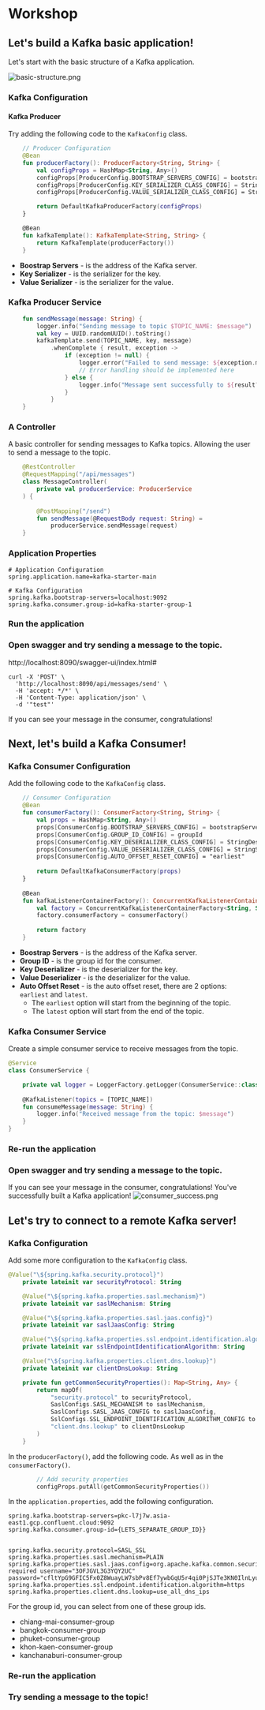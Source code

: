 # Workshop

## Let's build a Kafka basic application!

Let's start with the basic structure of a Kafka application.

![basic-structure.png](workshop_images/basic-structure.png)

### Kafka Configuration

#### Kafka Producer 

Try adding the following code to the `KafkaConfig` class.
```kotlin
    // Producer Configuration
    @Bean
    fun producerFactory(): ProducerFactory<String, String> {
        val configProps = HashMap<String, Any>()
        configProps[ProducerConfig.BOOTSTRAP_SERVERS_CONFIG] = bootstrapServers
        configProps[ProducerConfig.KEY_SERIALIZER_CLASS_CONFIG] = StringSerializer::class.java
        configProps[ProducerConfig.VALUE_SERIALIZER_CLASS_CONFIG] = StringSerializer::class.java

        return DefaultKafkaProducerFactory(configProps)
    }

    @Bean
    fun kafkaTemplate(): KafkaTemplate<String, String> {
        return KafkaTemplate(producerFactory())
    }
```
- **Boostrap Servers** - is the address of the Kafka server.
- **Key Serializer** - is the serializer for the key.
- **Value Serializer** - is the serializer for the value.

### Kafka Producer Service

```kotlin
    fun sendMessage(message: String) {
        logger.info("Sending message to topic $TOPIC_NAME: $message")
        val key = UUID.randomUUID().toString()
        kafkaTemplate.send(TOPIC_NAME, key, message)
            .whenComplete { result, exception ->
                if (exception != null) {
                    logger.error("Failed to send message: ${exception.message}")
                    // Error handling should be implemented here
                } else {
                    logger.info("Message sent successfully to ${result?.recordMetadata?.topic()}:${result?.recordMetadata?.partition()}")
                }
            }
    }
```

### A Controller

A basic controller for sending messages to Kafka topics. Allowing the user to send a message to the topic.
```kotlin
    @RestController
    @RequestMapping("/api/messages")
    class MessageController(
        private val producerService: ProducerService
    ) {
    
        @PostMapping("/send")
        fun sendMessage(@RequestBody request: String) =
            producerService.sendMessage(request)
    }
```

### Application Properties

```properties
# Application Configuration
spring.application.name=kafka-starter-main

# Kafka Configuration
spring.kafka.bootstrap-servers=localhost:9092
spring.kafka.consumer.group-id=kafka-starter-group-1
```

### Run the application

### Open swagger and try sending a message to the topic.

http://localhost:8090/swagger-ui/index.html#

```
curl -X 'POST' \
  'http://localhost:8090/api/messages/send' \
  -H 'accept: */*' \
  -H 'Content-Type: application/json' \
  -d '"test"'
  ```
If you can see your message in the consumer, congratulations!

## Next, let's build a Kafka Consumer!

### Kafka Consumer Configuration

Add the following code to the `KafkaConfig` class.

```kotlin
    // Consumer Configuration
    @Bean
    fun consumerFactory(): ConsumerFactory<String, String> {
        val props = HashMap<String, Any>()
        props[ConsumerConfig.BOOTSTRAP_SERVERS_CONFIG] = bootstrapServers
        props[ConsumerConfig.GROUP_ID_CONFIG] = groupId
        props[ConsumerConfig.KEY_DESERIALIZER_CLASS_CONFIG] = StringDeserializer::class.java
        props[ConsumerConfig.VALUE_DESERIALIZER_CLASS_CONFIG] = StringSerializer::class.java
        props[ConsumerConfig.AUTO_OFFSET_RESET_CONFIG] = "earliest"
    
        return DefaultKafkaConsumerFactory(props)
    }
    
    @Bean
    fun kafkaListenerContainerFactory(): ConcurrentKafkaListenerContainerFactory<String, String> {
        val factory = ConcurrentKafkaListenerContainerFactory<String, String>()
        factory.consumerFactory = consumerFactory()
        
        return factory
    }
```
- **Boostrap Servers** - is the address of the Kafka server.
- **Group ID** - is the group id for the consumer.
- **Key Deserializer** - is the deserializer for the key.
- **Value Deserializer** - is the deserializer for the value.
- **Auto Offset Reset** - is the auto offset reset, there are 2 options: `earliest` and `latest`.
  - The `earliest` option will start from the beginning of the topic.
  - The `latest` option will start from the end of the topic.

### Kafka Consumer Service

Create a simple consumer service to receive messages from the topic.

```kotlin
@Service
class ConsumerService {

    private val logger = LoggerFactory.getLogger(ConsumerService::class.java)
    
    @KafkaListener(topics = [TOPIC_NAME])
    fun consumeMessage(message: String) {
        logger.info("Received message from the topic: $message")
    }
}
```

### Re-run the application

### Open swagger and try sending a message to the topic.

If you can see your message in the consumer, congratulations! You've successfully built a Kafka application!
![consumer_success.png](workshop_images/consumer_success.png)

## Let's try to connect to a remote Kafka server!

### Kafka Configuration

Add some more configuration to the `KafkaConfig` class.
```kotlin
@Value("\${spring.kafka.security.protocol}")
    private lateinit var securityProtocol: String

    @Value("\${spring.kafka.properties.sasl.mechanism}")
    private lateinit var saslMechanism: String

    @Value("\${spring.kafka.properties.sasl.jaas.config}")
    private lateinit var saslJaasConfig: String

    @Value("\${spring.kafka.properties.ssl.endpoint.identification.algorithm}")
    private lateinit var sslEndpointIdentificationAlgorithm: String

    @Value("\${spring.kafka.properties.client.dns.lookup}")
    private lateinit var clientDnsLookup: String

    private fun getCommonSecurityProperties(): Map<String, Any> {
        return mapOf(
            "security.protocol" to securityProtocol,
            SaslConfigs.SASL_MECHANISM to saslMechanism,
            SaslConfigs.SASL_JAAS_CONFIG to saslJaasConfig,
            SslConfigs.SSL_ENDPOINT_IDENTIFICATION_ALGORITHM_CONFIG to sslEndpointIdentificationAlgorithm,
            "client.dns.lookup" to clientDnsLookup
        )
    }
```

In the `producerFactory()`, add the following code. As well as in the `consumerFactory()`.
```kotlin
        // Add security properties
        configProps.putAll(getCommonSecurityProperties())
```

In the `application.properties`, add the following configuration.
```properties
spring.kafka.bootstrap-servers=pkc-l7j7w.asia-east1.gcp.confluent.cloud:9092
spring.kafka.consumer.group-id={LETS_SEPARATE_GROUP_ID}}


spring.kafka.security.protocol=SASL_SSL
spring.kafka.properties.sasl.mechanism=PLAIN
spring.kafka.properties.sasl.jaas.config=org.apache.kafka.common.security.plain.PlainLoginModule required username="3OFJGVL3G3YQY2UC" password="cfltYpG9GFIC5Fx0Z8WuayLW7sbPv8Ef7ywbGqU5r4qi0PjSJTe3KN0IlnLyugzQ";
spring.kafka.properties.ssl.endpoint.identification.algorithm=https
spring.kafka.properties.client.dns.lookup=use_all_dns_ips
```

For the group id, you can select from one of these group ids.
- chiang-mai-consumer-group
- bangkok-consumer-group
- phuket-consumer-group
- khon-kaen-consumer-group
- kanchanaburi-consumer-group

### Re-run the application
### Try sending a message to the topic!